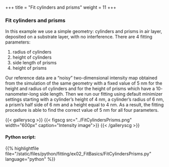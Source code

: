 +++
title = "Fit cylinders and prisms"
weight = 11
+++

### Fit cylinders and prisms

In this example we use a simple geometry: cylinders and prisms in air layer, deposited on a substrate layer, with no interference. There are 4 fitting parameters:  

1. radius of cylinders
2. height of cylinders
3. side length of prisms
4. height of prisms

Our reference data are a “noisy” two-dimensional intensity map obtained from the simulation of the same geometry with a fixed value of $5$ nm for the height and radius of cylinders and for the height of prisms which have a $10$-nanometer-long side length. Then we run our fitting using default minimizer settings starting with a cylinder’s height of $4$ nm, a cylinder’s radius of $6$ nm, a prism’s half side of $6$ nm and a height equal to $4$ nm. As a result, the fitting procedure is able to find the correct value of $5$ nm for all four parameters.

{{< galleryscg >}}
{{< figscg src="../FitCylindersPrisms.png" width="600px" caption="Intensity image">}}
{{< /galleryscg >}}

#### Python script:
{{% highlightfile file="/static/files/python/fitting/ex02_FitBasics/FitCylindersPrisms.py" language="python" %}}